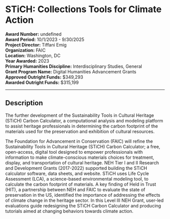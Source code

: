 
# STiCH: Collections Tools for Climate Action

**Award Number:** undefined  
**Award Period:** 10/1/2023 - 9/30/2025  
**Project Director:** Tiffani  Emig  
**Organization:** FAIC  
**Location:** Washington, DC  
**Year Awarded:** 2023  
**Primary Humanities Discipline:** Interdisciplinary Studies, General  
**Grant Program Name:** Digital Humanities Advancement Grants  
**Approved Outright Funds:** $349,293  
**Awarded Outright Funds:** $315,199  

---

## Description

<p>The further development of the Sustainability Tools in Cultural Heritage (STiCH) Carbon Calculator, a computational analysis and modeling platform to assist heritage professionals in determining the carbon footprint of the materials used for the preservation and exhibition of cultural resources. </p>
<p>The Foundation for Advancement in Conservation (FAIC) will refine the Sustainability Tools in Cultural Heritage (STiCH) Carbon Calculator; a free, open-access, digital tool designed to empower professionals with information to make climate-conscious materials choices for treatment, display, and transportation of cultural heritage. NEH Tier I and II Research and Development Grants (2017-2022) supported building the STiCH calculator software, data sheets, and website. STiCH uses Life Cycle Assessment (LCA), a science-based environmental modeling tool, to calculate the carbon footprint of materials. A key finding of Held in Trust (HIT), a partnership between NEH and FAIC to evaluate the state of preservation in the US, identified the importance of addressing the effects of climate change in the heritage sector. In this Level III NEH Grant, user-led evaluations guide redesigning the STiCH Carbon Calculator and producing tutorials aimed at changing behaviors towards climate action.</p>

